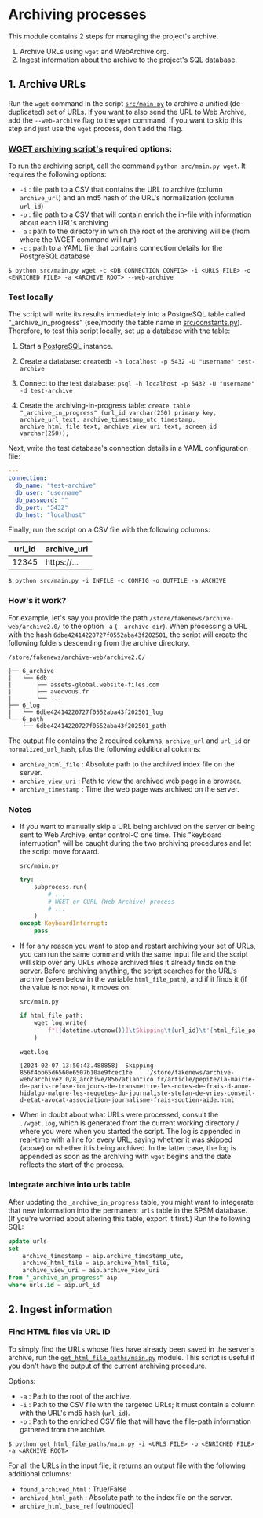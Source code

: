 # Archiving processes

This module contains 2 steps for managing the project's archive.

1. Archive URLs using `wget` and WebArchive.org.
2. Ingest information about the archive to the project's SQL database.

## 1. Archive URLs

Run the `wget` command in the script [`src/main.py`](src/main.py) to archive a unified (de-duplicated) set of URLs. If you want to also send the URL to Web Archive, add the `--web-archive` flag to the `wget` command. If you want to skip this step and just use the `wget` process, don't add the flag.

### [WGET archiving script's](src/main.py) required options:

To run the archiving script, call the command `python src/main.py wget`. It requires the following options:

- `-i` : file path to a CSV that contains the URL to archive (column `archive_url`) and an md5 hash of the URL's normalization (column `url_id`)
- `-o` : file path to a CSV that will contain enrich the in-file with information about each URL's archiving
- `-a` : path to the directory in which the root of the archiving will be (from where the WGET command will run)
- `-c` : path to a YAML file that contains connection details for the PostgreSQL database

```console
$ python src/main.py wget -c <DB CONNECTION CONFIG> -i <URLS FILE> -o <ENRICHED FILE> -a <ARCHIVE ROOT> --web-archive
```

### Test locally

The script will write its results immediately into a PostgreSQL table called "\_archive_in_progress" (see/modify the table name in [src/constants.py](src/constants.py)). Therefore, to test this script locally, set up a database with the table:

1. Start a [PostgreSQL](https://www.postgresql.org/download/) instance.

2. Create a database: `createdb -h localhost -p 5432 -U "username" test-archive`

3. Connect to the test database: `psql -h localhost -p 5432 -U "username" -d test-archive`

4. Create the archiving-in-progress table: `create table "_archive_in_progress" (url_id varchar(250) primary key, archive_url text, archive_timestamp_utc timestamp, archive_html_file text, archive_view_uri text, screen_id varchar(250));`

Next, write the test database's connection details in a YAML configuration file:

```yaml
---
connection:
  db_name: "test-archive"
  db_user: "username"
  db_password: ""
  db_port: "5432"
  db_host: "localhost"
```

Finally, run the script on a CSV file with the following columns:

| **url_id** | **archive_url** |
| ---------- | --------------- |
| 12345      | https://...     |

```console
$ python src/main.py -i INFILE -c CONFIG -o OUTFILE -a ARCHIVE
```

### How's it work?

For example, let's say you provide the path `/store/fakenews/archive-web/archive2.0/` to the option `-a` (`--archive-dir`). When processing a URL with the hash `6dbe42414220727f0552aba43f202501`, the script will create the following folders descending from the archive directory.

`/store/fakenews/archive-web/archive2.0/`

```
├── 6_archive
|   └── 6db
|       ├── assets-global.website-files.com
|       ├── avecvous.fr
|       └── ...
├── 6_log
|   └── 6dbe42414220727f0552aba43f202501_log
└── 6_path
    └── 6dbe42414220727f0552aba43f202501_path
```

The output file contains the 2 required columns, `archive_url` and `url_id` or `normalized_url_hash`, plus the following additional columns:

- `archive_html_file` : Absolute path to the archived index file on the server.
- `archive_view_uri` : Path to view the archived web page in a browser.
- `archive_timestamp` : Time the web page was archived on the server.

### Notes

- If you want to manually skip a URL being archived on the server or being sent to Web Archive, enter control-C one time. This "keyboard interruption" will be caught during the two archiving procedures and let the script move forward.

  `src/main.py`

  ```python
  try:
      subprocess.run(
          # ...
          # WGET or CURL (Web Archive) process
          # ...
      )
  except KeyboardInterrupt:
      pass
  ```

- If for any reason you want to stop and restart archiving your set of URLs, you can run the same command with the same input file and the script will skip over any URLs whose archived files it already finds on the server. Before archiving anything, the script searches for the URL's archive (seen below in the variable `html_file_path`), and if it finds it (if the value is not `None`), it moves on.

  `src/main.py`

  ```python
  if html_file_path:
      wget_log.write(
          f"[{datetime.utcnow()}]\tSkipping\t{url_id}\t'{html_file_path}'\n"
      )
  ```

  `wget.log`

  ```log
  [2024-02-07 13:50:43.488858]	Skipping	856f4bb65d6560e6507b10ae9fcec1fe	'/store/fakenews/archive-web/archive2.0/8_archive/856/atlantico.fr/article/pepite/la-mairie-de-paris-refuse-toujours-de-transmettre-les-notes-de-frais-d-anne-hidalgo-malgre-les-requetes-du-journaliste-stefan-de-vries-conseil-d-etat-avocat-association-journalisme-frais-soutien-aide.html'

  ```

- When in doubt about what URLs were processed, consult the `./wget.log`, which is generated from the current working directory / where you were when you started the script. The log is appended in real-time with a line for every URL, saying whether it was skipped (above) or whether it is being archived. In the latter case, the log is appended as soon as the archiving with `wget` begins and the date reflects the start of the process.

### Integrate archive into urls table

After updating the `_archive_in_progress` table, you might want to integerate that new information into the permanent `urls` table in the SPSM database. (If you're worried about altering this table, export it first.) Run the following SQL:

```sql
update urls
set
    archive_timestamp = aip.archive_timestamp_utc,
    archive_html_file = aip.archive_html_file,
    archive_view_uri = aip.archive_view_uri
from "_archive_in_progress" aip
where urls.id = aip.url_id
```

## 2. Ingest information

### Find HTML files via URL ID

To simply find the URLs whose files have already been saved in the server's archive, run the [`get_html_file_paths/main.py`](get_html_file_paths/main.py) module. This script is useful if you don't have the output of the current archiving procedure.

Options:

- `-a` : Path to the root of the archive.
- `-i` : Path to the CSV file with the targeted URLs; it must contain a column with the URL's md5 hash (`url_id`).
- `-o` : Path to the enriched CSV file that will have the file-path information gathered from the archive.

```console
$ python get_html_file_paths/main.py -i <URLS FILE> -o <ENRICHED FILE> -a <ARCHIVE ROOT>
```

For all the URLs in the input file, it returns an output file with the following additional columns:

- `found_archived_html` : True/False
- `archived_html_path` : Absolute path to the index file on the server.
- `archive_html_base_ref` [outmoded]
